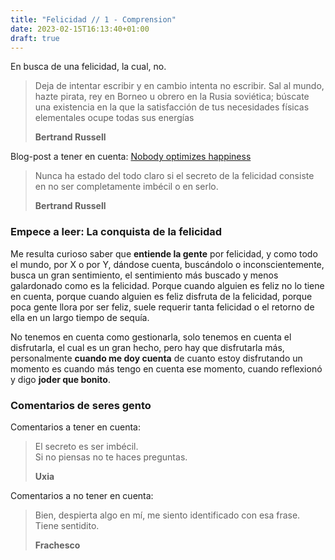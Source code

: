 ```yaml
---
title: "Felicidad // 1 - Comprension"
date: 2023-02-15T16:13:40+01:00
draft: true
---
```

En busca de una felicidad, la cual, no.

> Deja de intentar escribir y en cambio intenta no escribir. Sal al mundo, hazte pirata, rey en Borneo u obrero en la Rusia soviética; búscate una existencia en la que la satisfacción de tus necesidades físicas elementales ocupe todas sus energías
>
>**Bertrand Russell**

Blog-post a tener en cuenta: [Nobody optimizes happiness](https://dynomight.net/happiness/)

> Nunca ha estado del todo claro si el secreto de la felicidad consiste en no ser completamente imbécil o en serlo.
>
>**Bertrand Russell**

### Empece a leer: La conquista de la felicidad

Me resulta curioso saber que **entiende la gente** por felicidad, y como todo el mundo, por X o por Y, dándose cuenta, buscándolo o inconscientemente, busca un gran sentimiento, el sentimiento más buscado y menos galardonado como es la felicidad. Porque cuando alguien es feliz no lo tiene en cuenta, porque cuando alguien es feliz disfruta de la felicidad, porque poca gente llora por ser feliz, suele requerir tanta felicidad o el retorno de ella en un largo tiempo de sequía.

No tenemos en cuenta como gestionarla, solo tenemos en cuenta el disfrutarla, el cual es un gran hecho, pero hay que disfrutarla más, personalmente **cuando me doy cuenta** de cuanto estoy disfrutando un momento es cuando más tengo en cuenta ese momento, cuando reflexionó y digo **joder que bonito**.

### Comentarios de seres gento

Comentarios a tener en cuenta:

> El secreto es ser imbécil.<br>
> Si no piensas no te haces preguntas.
>
> **Uxia**

Comentarios a no tener en cuenta:

> Bien, despierta algo en mí, me siento identificado con esa frase.<br>
> Tiene sentidito.
>
> **Frachesco**